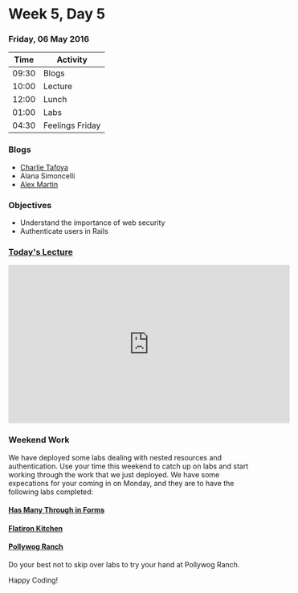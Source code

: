 # Week 5, Day 5

### Friday, 06 May 2016

| Time | Activity |
| --- | --- |
| 09:30 | Blogs |
| 10:00 | Lecture |
| 12:00 | Lunch |
| 01:00 | Labs |
| 04:30 | Feelings Friday | 

### Blogs

- [Charlie Tafoya](https://medium.com/@cjtafoya)
- Alana Simoncelli
- [Alex Martin](https://medium.com/@alexseth1124)

### Objectives

- Understand the importance of web security 
- Authenticate users in Rails 

### [Today's Lecture](https://www.youtube.com/watch?v=5fcQu-j7mDA&feature=youtu.be)

<iframe width="560" height="315" src="https://www.youtube.com/embed/5fcQu-j7mDA" frameborder="0" allowfullscreen></iframe>


### Weekend Work

We have deployed some labs dealing with nested resources and authentication. Use your time this weekend to catch up on labs and start working through the work that we just deployed. We have some expecations for your coming in on Monday, and they are to have the following labs completed:

#### [Has Many Through in Forms](https://learn.co/tracks/web-development-immersive-spring-2016/rails/associations-and-rails/has-many-through-in-forms-lab)

#### [Flatiron Kitchen](https://learn.co/tracks/web-development-immersive-spring-2016/rails/layouts-and-partials/flatiron-kitchen)

#### [Pollywog Ranch](https://learn.co/tracks/web-development-immersive-spring-2016/rails/routes-and-resources/rails-pollywog-ranch-lab)

Do your best not to skip over labs to try your hand at Pollywog Ranch. 

Happy Coding!
